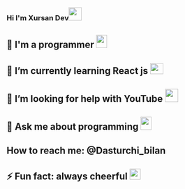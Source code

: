 ### Hi I'm Xursan Dev<img src="https://c.tenor.com/X24gHDQ9OoQAAAAi/grinning-face-with-smiling-eyes-joypixels.gif" width="30"/>

## 🔭 I'm a programmer <img src="https://juststickers.in/wp-content/uploads/2017/11/ninja-coder.png" width="25" height="30" />
## 🌱 I’m currently learning React js <img src="https://iconape.com/wp-content/png_logo_vector/react-logo.png"  width="30" height="25" />
## 🤔 I’m looking for help with YouTube <img src="https://i.pinimg.com/originals/19/7b/36/197b365922d1ea3aa1a932ff9bbda4a6.png" width="30" />
## 💬 Ask me about programming <img src="https://www.pinclipart.com/picdir/big/489-4896022_computer-programming-png-programing-logo-transparent-clipart.png" width="25" height="30" />
## How to reach me: <a src="https://t.me/dasturchi_bilan">@Dasturchi_bilan</a>
## ⚡ Fun fact: always cheerful <img src="https://i.pinimg.com/originals/0b/3a/53/0b3a532d3604045cd8cd928075165a2a.png" width="25" />
<!--
**xursanddev/xursanddev** is a ✨ _special_ ✨ repository because its `README.md` (this file) appears on your GitHub profile.

Here are some ideas to get you started:

- 🔭 I’m currently working on ...
- 🌱 I’m currently learning ...
- 👯 I’m looking to collaborate on ...
- 🤔 I’m looking for help with ...
- 💬 Ask me about ...
- 📫 How to reach me: ...
- 😄 Pronouns: ...
- ⚡ Fun fact: ...
-->
